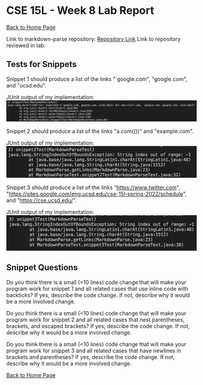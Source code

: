# CSE 15L - Week 8 Lab Report

[Back to Home Page](index.html)

Link to markdown-parse repository: [Repository Link](https://github.com/justin-chiang/markdown-parser)
Link to repository reviewed in lab: 

## Tests for Snippets

Snippet 1 should produce a list of the links "`google.com", "google.com", and "ucsd.edu".

JUnit output of my implementation: ![snippet1junit](/assets/week-8-images/image1.png)

Snippet 2 should produce a list of the links "a.com(())" and "example.com".

JUnit output of my implementation: ![snippet2junit](/assets/week-8-images/image3.png)

Snippet 3 should produce a list of the links "https://www.twitter.com", "https://sites.google.com/eng.ucsd.edu/cse-15l-spring-2022/schedule", and "https://cse.ucsd.edu/".

JUnit output of my implementation: ![snippet3junit](/assets/week-8-images/image5.png)

## Snippet Questions
Do you think there is a small (<10 lines) code change that will make your program work for snippet 1 and all related cases that use inline code with backticks? If yes, describe the code change. If not, describe why it would be a more involved change.

Do you think there is a small (<10 lines) code change that will make your program work for snippet 2 and all related cases that nest parentheses, brackets, and escaped brackets? If yes, describe the code change. If not, describe why it would be a more involved change.

Do you think there is a small (<10 lines) code change that will make your program work for snippet 3 and all related cases that have newlines in brackets and parentheses? If yes, describe the code change. If not, describe why it would be a more involved change.


[Back to Home Page](index.html)

